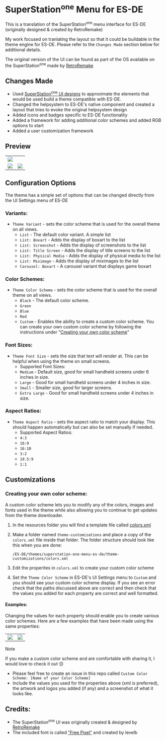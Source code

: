 # SuperStation<sup>one</sup> Menu for ES-DE

This is a translation of the SuperStation<sup>one</sup> menu interface for ES-DE (originally designed & created by RetroRemake)

My work focused on tranlating the layout so that it could be buildable in the theme engine for ES-DE.  Please refer to the `Changes Made` section below for additional details. 

The original version of the UI can be found as part of the OS available on the SuperStation<sup>one</sup> made by [RetroRemake](https://retroremake.co/pages/superstation%E1%B5%92%E2%81%BF%E1%B5%89)

## Changes Made

- Used [SuperStation<sup>one</sup> UI designs](https://x.com/TakiUdon_/status/1901576056966086781) to approximate the elements that would be used build a theme compatible with ES-DE.
- Changed the helpsystem to ES-DE's native component and created a layout that tries to evoke the original helpsystem design
- Added icons and badges specific to ES-DE functionality
- Added a framework for adding additional color schemes and added RGB options to start
- Added a user customization framework

## **Preview**

<table>
   <tr>
      <td colspan="2"><img src="https://github.com/user-attachments/assets/b712241c-05d6-4d30-9715-42e98e2b6ce3"/></td>
   </tr>
   <tr>
      <td><img src="https://github.com/user-attachments/assets/d46f7b9c-1688-4204-a4bf-8a9fbbde15e4"/></td>
      <td><img src="https://github.com/user-attachments/assets/b17991b8-3be2-4212-a111-1834dca1d7b3"/></td>
   </tr>
</table>

## **Configuration Options**

The theme has a simple set of options that can be changed directly from the UI Settings menu of ES-DE 

### **Variants:**

- `Theme Variant` - sets the color scheme that is used for the overall theme on all views.
   - `List` - The default color variant.  A simple list
   - `List: Boxart` - Adds the display of boxart to the list
   - `List: Screenshot` - Adds the display of screenshots to the list
   - `List: Title Screen` - Adds the display of title screens to the list
   - `List: Physical Media` - Adds the display of physical media to the list
   - `List: Miximage` - Adds the display of miximages to the list
   - `Carousel: Boxart` - A carousel variant that displays game boxart

### **Color Schemes:**

- `Theme Color Scheme` - sets the color scheme that is used for the overall theme on all views.
   - `Black` - The default color scheme. 
   - `Green`
   - `Blue`
   - `Red`
   - `Custom` - Enables the ability to create a custom color scheme.  You can create your own custom color scheme by following the instructions under "[Creating your own color scheme](#creating-your-own-color-scheme)"

### **Font Sizes:**

- `Theme Font Size` - sets the size that text will render at. This can be helpful when using the theme on small screens.
   - Supported Font Sizes:
   - `Medium` - Default size, good for small handheld screens under 6 inches in size.
   - `Large` - Good for small handheld screens under 4 inches in size.
   - `Small` - Smaller size, good for larger screens.
   - `Extra Large` - Good for small handheld screens under 4 inches in size.

### **Aspect Ratios:**

- `Theme Aspect Ratio` - sets the aspect ratio to match your display. This should happen automatically but can also be set manually if needed.
   - Supported Aspect Ratios:
   - `4:3`
   - `16:9`
   - `16:10`
   - `3:2`
   - `19.5:9`
   - `1:1`
 
## Customizations

### **Creating your own color scheme:**

A custom color scheme lets you to modify any of the colors, images and fonts used in the theme while also allowing you to continue to get updates from the theme downloader.

1) In the resources folder you will find a template file called [colors.xml](https://github.com/anthonycaccese/superstation-one-menu-es-de/blob/main/resources/colors.xml)

2) Make a folder named `theme-customizations` and place a copy of the `colors.xml` file inside that folder.  The folder structure should look like this when you are done:
   ```
   /ES-DE/themes/superstation-one-menu-es-de/theme-customizations/colors.xml
   ```

3) Edit the properites in `colors.xml` to create your custom color scheme
    
4) Set the `Theme Color Scheme` in ES-DE's UI Settings menu to `Custom` and you should see your custom color scheme display.  If you see an error check that the paths discussed above are correct and then check that the values you added for each property are correct and well formatted.

#### Examples:

Changing the values for each property should enable you to create various color schemes. Here are a few examples that have been made using the same properties:

<table>
   <tr>
      <td>
         <img src="https://github.com/user-attachments/assets/209d99e8-d6de-445e-b5a3-746b7b793a6c" />
      </td>
      <td>
         <img src="https://github.com/user-attachments/assets/d1861a2a-9674-4b38-9b34-9710f4359197" />
      </td>
   </tr>
</table>

> [!NOTE]
> If you make a custom color scheme and are comfortable with sharing it, I would love to check it out 😊
> - Please feel free to create an issue in this repo called `Custom Color Scheme: [Name of your Color Scheme]`
> - Include the values you used for the properties above (xml is preferred), the artwork and logos you added (if any) and a screenshot of what it looks like.

## **Credits:**

- The SuperStation<sup>one</sup> UI was originally created & designed by [RetroRemake](https://retroremake.co/pages/superstation%E1%B5%92%E2%81%BF%E1%B5%89)
- The included font is called ["Free Pixel"](https://www.dafont.com/free-pixel.font) and created by levelb
